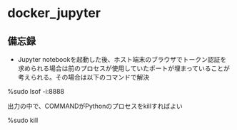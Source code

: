 # docker_jupyter

## 備忘録

- Jupyter notebookを起動した後、ホスト端末のブラウザでトークン認証を求められる場合は前のプロセスが使用していたポートが埋まっていることが考えられる。その場合は以下のコマンドで解決

%sudo lsof -i:8888

出力の中で、COMMANDがPythonのプロセスをkillすればよい

%sudo kill <PID>

